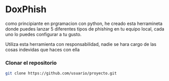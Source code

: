 # DoxPhish
como principiante en prgramacion con python, he creado esta herramineta donde puedes lanzar 5 diferentes tipos de phishing en tu equipo local, cada uno lo puedes configurar a tu gusto.

Utiliza esta herramienta con responsabilidad, nadie se hara cargo de las cosas indevidas que haces con ella

### Clonar el repositorio
```sh
git clone https://github.com/usuario/proyecto.git
